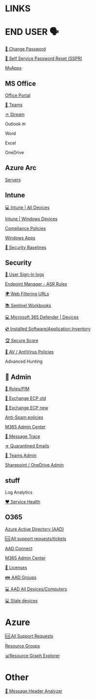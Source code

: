 # LINKS

# END USER 🗣

[🔑 Change Password](https://account.activedirectory.windowsazure.com/ChangePassword.aspx)

[🔑 Self Service Password Reset (SSPR)](https://passwordreset.microsoftonline.com)

[MyApps](https://myapps.microsoft.com/)

## MS Office

[Office Portal](https://www.office.com/?auth=2)

[💬 Teams ](https://teams.microsoft.com/_#/conversations/)

[♒ Stream](https://www.office.com/launch/stream?auth=2)

Outlook ✉

Word

Excel

OneDrive

## Azure Arc

[Servers](https://portal.azure.com/#view/Microsoft_Azure_HybridCompute/AzureArcCenterBlade/~/servers)


## Intune

[💻 Intune | All Devices](https://endpoint.microsoft.com/#view/Microsoft_Intune_DeviceSettings/DevicesMenu/~/mDMDevicesPreview)

[Intune | Windows Devices](https://endpoint.microsoft.com/#view/Microsoft_Intune_DeviceSettings/DevicesWindowsMenu/~/windowsDevices)

[Compliance Policies](https://endpoint.microsoft.com/#view/Microsoft_Intune_DeviceSettings/DevicesWindowsMenu/~/compliancePolicies)

[Windows Apps](https://endpoint.microsoft.com/#view/Microsoft_Intune_DeviceSettings/AppsWindowsMenu/~/windowsApps)

[🔐 Security Baselines](https://endpoint.microsoft.com/#view/Microsoft_Intune_Workflows/SecurityManagementMenu/~/securityBaselines)

## Security

[👤 User Sign-In logs](https://endpoint.microsoft.com/#view/Microsoft_AAD_UsersAndTenants/UserManagementMenuBlade/~/SignIns)

[Endpoint Manager - ASR Rules](https://endpoint.microsoft.com/#blade/Microsoft_Intune_Workflows/SecurityManagementMenu/asr)

[🌍 Web Filtering URLs](https://security.microsoft.com/webcontentfilteringcategoriesdetailspage?viewid=domains)

[📚 Sentinel Workbooks](https://portal.azure.com/#view/Microsoft_Azure_Security_Insights/MainMenuBlade/~/9/id/%2Fsubscriptions%2F30e05503-80db-46f8-887b-aa6207a9fb27%2Fresourcegroups%2Ftsec-siem-rg-auc%2Fproviders%2Fmicrosoft.securityinsightsarg%2Fsentinel%2Fauc-siem-loa)

[💻 Microsoft 365 Defender | Devices](https://security.microsoft.com/machines?tid=fd43fd6a-a54c-42be-bf74-e2aebb3a05fa)

[💿 Installed Software/Application Inventory](https://security.microsoft.com/vulnerability-management-inventories/applications?tid=fd43fd6a-a54c-42be-bf74-e2aebb3a05fa)

[ 🏆 Secure Score ](https://security.microsoft.com/securescore?viewid=actions&tid=fd43fd6a-a54c-42be-bf74-e2aebb3a05fa)

[🐛 AV / AntiVirus Policies](https://endpoint.microsoft.com/#view/Microsoft_Intune_Workflows/SecurityManagementMenu/~/antivirus)

Advanced Hunting

## 🔞 Admin

[💎 Roles/PIM](https://portal.azure.com/#view/Microsoft_Azure_PIMCommon/ActivationMenuBlade/~/aadmigratedroles/provider/aadroles)

[📧 Exchange ECP old ](https://outlook.office365.com/ecp/?form=eac&mkt=en-US)

[📧 Exchange ECP new ](https://admin.exchange.microsoft.com/#/homepage)

[Anti-Spam policies](https://security.microsoft.com/antispam?tid=fd43fd6a-a54c-42be-bf74-e2aebb3a05fa)

[M365 Admin Center](https://admin.microsoft.com/Adminportal/Home#/homepage)

[📧 Message Trace](https://admin.exchange.microsoft.com/#/messagetrace)

[☣ Quarantined Emails](https://security.microsoft.com/quarantine?viewid=Email&tid=fd43fd6a-a54c-42be-bf74-e2aebb3a05fa)

[💬 Teams Admin](https://admin.teams.microsoft.com/dashboard)

[Sharepoint / OneDrive Admin](https://ffmaau-admin.sharepoint.com/_layouts/15/online/AdminHome.aspx#/home)

## stuff

Log Analytics

[❤ Service Health](https://admin.microsoft.com/Adminportal/Home?source=applauncher#/servicehealth)

## O365

[Azure Active Directory (AAD)](https://aad.portal.azure.com/#blade/Microsoft_AAD_IAM/ActiveDirectoryMenuBlade)

[🆘 All support requests/tickets](https://aad.portal.azure.com/#view/Microsoft_Azure_Support/HelpAndSupportBlade/~/managesupportrequest)

[AAD Connect](https://aad.portal.azure.com/#view/Microsoft_AAD_IAM/DirectoriesADConnectBlade)

[M365 Admin Center](https://admin.microsoft.com/Adminportal/Home#/homepage)

[📑 Licenses](https://admin.microsoft.com/Adminportal/Home#/licenses)

[👪 AAD Groups](https://entra.microsoft.com/#view/Microsoft_AAD_IAM/GroupsManagementMenuBlade/~/AllGroups/menuId/AllGroups)

[💻 AAD All Devices/Computers](https://entra.microsoft.com/#view/Microsoft_AAD_Devices/DevicesMenuBlade/~/Devices/menuId/Devices)

[💻 Stale devices](https://aad.portal.azure.com/#view/Microsoft_AAD_Devices/DevicesList.ReactView/initQuery~/%7B%22lastLogonStartTimeStamp%22%3A%221970-01-01T00%3A00%3A00.000Z%22%2C%22lastLogonEndTimeStamp%22%3A%222022-08-26T06%3A13%3A44.861Z%22%7D/mezzoEnabled~/true)


# Azure

[🆘 All Support Requests](https://portal.azure.com/#view/Microsoft_Azure_Support/HelpAndSupportBlade/~/managesupportrequest)

[Resource Groups](https://portal.azure.com/#view/HubsExtension/BrowseResourceGroups)

[📊Resource Graph Explorer](https://portal.azure.com/#view/HubsExtension/ArgQueryBlade)

# Other

[📧 Message Header Analyzer](https://mha.azurewebsites.net/pages/mha.html)

